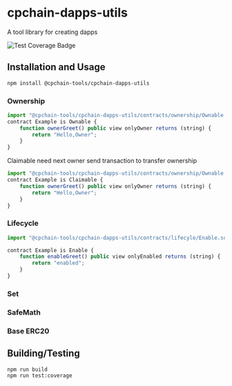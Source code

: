 # cpchain-dapps-utils

A tool library for creating dapps

![Test Coverage Badge](https://img.shields.io/endpoint?url=https://gist.githubusercontent.com/zhangkai-cpchain/06366dbf3a2e32b6cd670932952dbe3d/raw/cpchain-dapps-utils__heads_main.json)

## Installation and Usage

```bash
npm install @cpchain-tools/cpchain-dapps-utils
```

### Ownership

```javascript
import "@cpchain-tools/cpchain-dapps-utils/contracts/ownership/Ownable.sol" 
contract Example is Ownable {
    function ownerGreet() public view onlyOwner returns (string) {
        return "Hello,Owner";
    }
}
```

Claimable need next owner send transaction to transfer ownership

```javascript
import "@cpchain-tools/cpchain-dapps-utils/contracts/ownership/Ownable.sol"
contract Example is Claimable {
    function ownerGreet() public view onlyOwner returns (string) {
        return "Hello,Owner";
    }
}
```

### Lifecycle

```javascript
import "@cpchain-tools/cpchain-dapps-utils/contracts/lifecyle/Enable.sol"

contract Example is Enable {
    function enableGreet() public view onlyEnabled returns (string) {
        return "enabled";
    }
}
```

### Set

### SafeMath

### Base ERC20

## Building/Testing

```bash
npm run build
npm run test:coverage
```